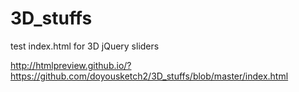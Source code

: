 # 3D_stuffs
test index.html for 3D jQuery sliders

http://htmlpreview.github.io/?https://github.com/doyousketch2/3D_stuffs/blob/master/index.html
